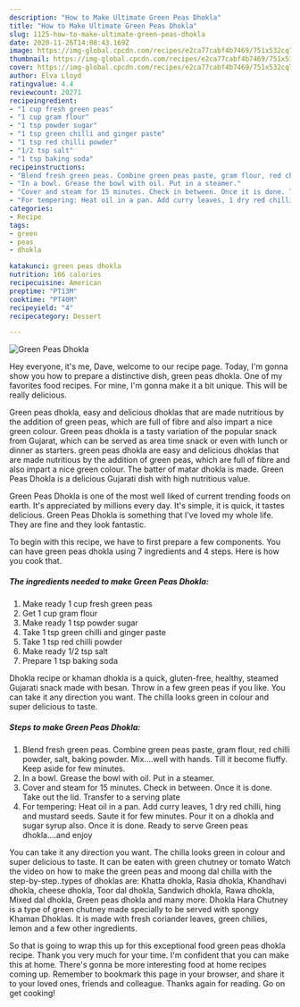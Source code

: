 ```yaml
---
description: "How to Make Ultimate Green Peas Dhokla"
title: "How to Make Ultimate Green Peas Dhokla"
slug: 1125-how-to-make-ultimate-green-peas-dhokla
date: 2020-11-26T14:08:43.169Z
image: https://img-global.cpcdn.com/recipes/e2ca77cabf4b7469/751x532cq70/green-peas-dhokla-recipe-main-photo.jpg
thumbnail: https://img-global.cpcdn.com/recipes/e2ca77cabf4b7469/751x532cq70/green-peas-dhokla-recipe-main-photo.jpg
cover: https://img-global.cpcdn.com/recipes/e2ca77cabf4b7469/751x532cq70/green-peas-dhokla-recipe-main-photo.jpg
author: Elva Lloyd
ratingvalue: 4.4
reviewcount: 20271
recipeingredient:
- "1 cup fresh green peas"
- "1 cup gram flour"
- "1 tsp powder sugar"
- "1 tsp green chilli and ginger paste"
- "1 tsp red chilli powder"
- "1/2 tsp salt"
- "1 tsp baking soda"
recipeinstructions:
- "Blend fresh green peas. Combine green peas paste, gram flour, red chilli powder, salt, baking powder. Mix....well with hands. Till it become fluffy. Keep aside for few minutes."
- "In a bowl. Grease the bowl with oil. Put in a steamer."
- "Cover and steam for 15 minutes. Check in between. Once it is done. Take out the lid. Transfer to a serving plate"
- "For tempering: Heat oil in a pan. Add curry leaves, 1 dry red chilli, hing and mustard seeds. Saute it for few minutes. Pour it on a dhokla and sugar syrup also. Once it is done. Ready to serve Green peas dhokla....and enjoy"
categories:
- Recipe
tags:
- green
- peas
- dhokla

katakunci: green peas dhokla 
nutrition: 166 calories
recipecuisine: American
preptime: "PT13M"
cooktime: "PT40M"
recipeyield: "4"
recipecategory: Dessert

---
```



![Green Peas Dhokla](https://img-global.cpcdn.com/recipes/e2ca77cabf4b7469/751x532cq70/green-peas-dhokla-recipe-main-photo.jpg)

Hey everyone, it's me, Dave, welcome to our recipe page. Today, I'm gonna show you how to prepare a distinctive dish, green peas dhokla. One of my favorites food recipes. For mine, I'm gonna make it a bit unique. This will be really delicious.

Green peas dhokla, easy and delicious dhoklas that are made nutritious by the addition of green peas, which are full of fibre and also impart a nice green colour. Green peas dhokla is a tasty variation of the popular snack from Gujarat, which can be served as area time snack or even with lunch or dinner as starters. green peas dhokla are easy and delicious dhoklas that are made nutritious by the addition of green peas, which are full of fibre and also impart a nice green colour. The batter of matar dhokla is made. Green Peas Dhokla is a delicious Gujarati dish with high nutritious value.

Green Peas Dhokla is one of the most well liked of current trending foods on earth. It's appreciated by millions every day. It's simple, it is quick, it tastes delicious. Green Peas Dhokla is something that I've loved my whole life. They are fine and they look fantastic.


To begin with this recipe, we have to first prepare a few components. You can have green peas dhokla using 7 ingredients and 4 steps. Here is how you cook that.

<!--inarticleads1-->

##### The ingredients needed to make Green Peas Dhokla:

1. Make ready 1 cup fresh green peas
1. Get 1 cup gram flour
1. Make ready 1 tsp powder sugar
1. Take 1 tsp green chilli and ginger paste
1. Take 1 tsp red chilli powder
1. Make ready 1/2 tsp salt
1. Prepare 1 tsp baking soda


Dhokla recipe or khaman dhokla is a quick, gluten-free, healthy, steamed Gujarati snack made with besan. Throw in a few green peas if you like. You can take it any direction you want. The chilla looks green in colour and super delicious to taste. 

<!--inarticleads2-->

##### Steps to make Green Peas Dhokla:

1. Blend fresh green peas. Combine green peas paste, gram flour, red chilli powder, salt, baking powder. Mix....well with hands. Till it become fluffy. Keep aside for few minutes.
1. In a bowl. Grease the bowl with oil. Put in a steamer.
1. Cover and steam for 15 minutes. Check in between. Once it is done. Take out the lid. Transfer to a serving plate
1. For tempering: Heat oil in a pan. Add curry leaves, 1 dry red chilli, hing and mustard seeds. Saute it for few minutes. Pour it on a dhokla and sugar syrup also. Once it is done. Ready to serve Green peas dhokla....and enjoy


You can take it any direction you want. The chilla looks green in colour and super delicious to taste. It can be eaten with green chutney or tomato Watch the video on how to make the green peas and moong dal chilla with the step-by-step..types of dhoklas are: Khatta dhokla, Rasia dhokla, Khandhavi dhokla, cheese dhokla, Toor dal dhokla, Sandwich dhokla, Rawa dhokla, Mixed dal dhokla, Green peas dhokla and many more. Dhokla Hara Chutney is a type of green chutney made specially to be served with spongy Khaman Dhoklas. It is made with fresh coriander leaves, green chilies, lemon and a few other ingredients. 

So that is going to wrap this up for this exceptional food green peas dhokla recipe. Thank you very much for your time. I'm confident that you can make this at home. There's gonna be more interesting food at home recipes coming up. Remember to bookmark this page in your browser, and share it to your loved ones, friends and colleague. Thanks again for reading. Go on get cooking!
